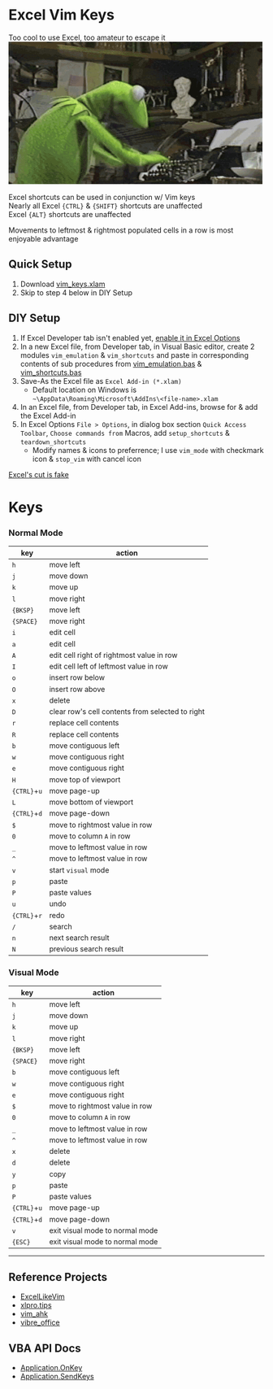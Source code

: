 # Excel Vim Keys
Too cool to use Excel, too amateur to escape it\
![](./extra/typing.gif)

Excel shortcuts can be used in conjunction w/ Vim keys\
Nearly all Excel `{CTRL}` & `{SHIFT}` shortcuts are unaffected\
Excel `{ALT}` shortcuts are unaffected

Movements to leftmost & rightmost populated cells in a row is most enjoyable advantage

## Quick Setup
1. Download [vim\_keys.xlam](vim_keys.xlam)
2. Skip to step 4 below in DIY Setup

## DIY Setup
1. If Excel Developer tab isn't enabled yet, [enable it in Excel Options](https://support.microsoft.com/en-us/office/show-the-developer-tab-e1192344-5e56-4d45-931b-e5fd9bea2d45)
2. In a new Excel file, from Developer tab, in Visual Basic editor, create 2 modules `vim_emulation` & `vim_shortcuts` and paste in corresponding contents of sub procedures from [vim\_emulation.bas](vim_emulation.bas) & [vim\_shortcuts.bas](vim_shortcuts.bas)
3. Save-As the Excel file as `Excel Add-in (*.xlam)`
    - Default location on Windows is `~\AppData\Roaming\Microsoft\AddIns\<file-name>.xlam`
4. In an Excel file, from Developer tab, in Excel Add-ins, browse for & add the Excel Add-in
5. In Excel Options `File > Options`, in dialog box section `Quick Access Toolbar`, `Choose commands from` Macros, add `setup_shortcuts` & `teardown_shortcuts`
    - Modify names & icons to preferrence; I use `vim_mode` with checkmark icon & `stop_vim` with cancel icon

[Excel's cut is fake](https://superuser.com/questions/611854/prevent-excel-from-clearing-copied-data-for-pasting-after-certain-operations-w)

# Keys
### Normal Mode
|key|action|
|---|---|
|`h`|move left|
|`j`|move down|
|`k`|move up|
|`l`|move right|
|`{BKSP}`|move left|
|`{SPACE}`|move right|
|`i`|edit cell|
|`a`|edit cell|
|`A`|edit cell right of rightmost value in row|
|`I`|edit cell left of leftmost value in row|
|`o`|insert row below|
|`O`|insert row above|
|`x`|delete|
|`D`|clear row's cell contents from selected to right|
|`r`|replace cell contents|
|`R`|replace cell contents|
|`b`|move contiguous left|
|`w`|move contiguous right|
|`e`|move contiguous right|
|`H`|move top of viewport|
|`{CTRL}`+`u`|move page-up|
|`L`|move bottom of viewport|
|`{CTRL}`+`d`|move page-down|
|`$`|move to rightmost value in row|
|`0`|move to column `A` in row|
|`_`|move to leftmost value in row|
|`^`|move to leftmost value in row|
|`v`|start `visual` mode|
|`p`|paste|
|`P`|paste values|
|`u`|undo|
|`{CTRL}`+`r`|redo|
|`/`|search|
|`n`|next search result|
|`N`|previous search result|

### Visual Mode
|key|action|
|---|---|
|`h`|move left|
|`j`|move down|
|`k`|move up|
|`l`|move right|
|`{BKSP}`|move left|
|`{SPACE}`|move right|
|`b`|move contiguous left|
|`w`|move contiguous right|
|`e`|move contiguous right|
|`$`|move to rightmost value in row|
|`0`|move to column `A` in row|
|`_`|move to leftmost value in row|
|`^`|move to leftmost value in row|
|`x`|delete|
|`d`|delete|
|`y`|copy|
|`p`|paste|
|`P`|paste values|
|`{CTRL}`+`u`|move page-up|
|`{CTRL}`+`d`|move page-down|
|`v`|exit visual mode to normal mode|
|`{ESC}`|exit visual mode to normal mode|

---

## Reference Projects
- [ExcelLikeVim](https://github.com/kjnh10/ExcelLikeVim)
- [xlpro.tips](https://xlpro.tips/posts/excel-and-vim/)
- [vim\_ahk](https://github.com/rcmdnk/vim_ahk)
- [vibre\_office](https://github.com/seanyeh/vibreoffice)

## VBA API Docs
- [Application.OnKey](https://learn.microsoft.com/en-us/office/vba/api/excel.application.onkey)
- [Application.SendKeys](https://learn.microsoft.com/en-us/office/vba/api/excel.application.sendkeys)

